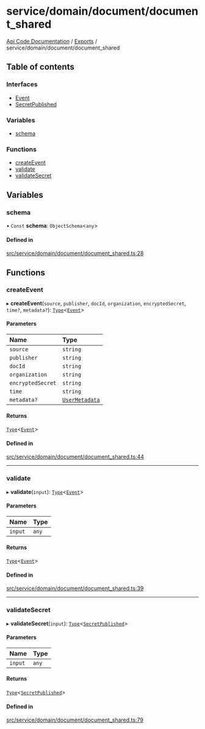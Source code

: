 # service/domain/document/document\_shared
 
[Api Code Documentation](../README.md) / [Exports](../modules.md) / service/domain/document/document\_shared

## Table of contents

### Interfaces

- [Event](../interfaces/service_domain_document_document_shared.Event.md)
- [SecretPublished](../interfaces/service_domain_document_document_shared.SecretPublished.md)

### Variables

- [schema](service_domain_document_document_shared.md#schema)

### Functions

- [createEvent](service_domain_document_document_shared.md#createevent)
- [validate](service_domain_document_document_shared.md#validate)
- [validateSecret](service_domain_document_document_shared.md#validatesecret)

## Variables

### schema

• `Const` **schema**: `ObjectSchema`\<`any`\>

#### Defined in

[src/service/domain/document/document_shared.ts:28](https://github.com/openkfw/TruBudget/blob/422cbec/api/src/service/domain/document/document_shared.ts#L28)

## Functions

### createEvent

▸ **createEvent**(`source`, `publisher`, `docId`, `organization`, `encryptedSecret`, `time?`, `metadata?`): [`Type`](result.md#type)\<[`Event`](../interfaces/service_domain_document_document_shared.Event.md)\>

#### Parameters

| Name | Type |
| :------ | :------ |
| `source` | `string` |
| `publisher` | `string` |
| `docId` | `string` |
| `organization` | `string` |
| `encryptedSecret` | `string` |
| `time` | `string` |
| `metadata?` | [`UserMetadata`](service_domain_metadata.md#usermetadata) |

#### Returns

[`Type`](result.md#type)\<[`Event`](../interfaces/service_domain_document_document_shared.Event.md)\>

#### Defined in

[src/service/domain/document/document_shared.ts:44](https://github.com/openkfw/TruBudget/blob/422cbec/api/src/service/domain/document/document_shared.ts#L44)

___

### validate

▸ **validate**(`input`): [`Type`](result.md#type)\<[`Event`](../interfaces/service_domain_document_document_shared.Event.md)\>

#### Parameters

| Name | Type |
| :------ | :------ |
| `input` | `any` |

#### Returns

[`Type`](result.md#type)\<[`Event`](../interfaces/service_domain_document_document_shared.Event.md)\>

#### Defined in

[src/service/domain/document/document_shared.ts:39](https://github.com/openkfw/TruBudget/blob/422cbec/api/src/service/domain/document/document_shared.ts#L39)

___

### validateSecret

▸ **validateSecret**(`input`): [`Type`](result.md#type)\<[`SecretPublished`](../interfaces/service_domain_document_document_shared.SecretPublished.md)\>

#### Parameters

| Name | Type |
| :------ | :------ |
| `input` | `any` |

#### Returns

[`Type`](result.md#type)\<[`SecretPublished`](../interfaces/service_domain_document_document_shared.SecretPublished.md)\>

#### Defined in

[src/service/domain/document/document_shared.ts:79](https://github.com/openkfw/TruBudget/blob/422cbec/api/src/service/domain/document/document_shared.ts#L79)
